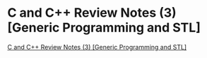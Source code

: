 # C and C++ Review Notes (3) [Generic Programming and STL]
[C and C++ Review Notes (3) [Generic Programming and STL]](https://aiwithcloud.com/2022/09/15/c_and_c_review_notes_3_generic_programming_and_stl/)